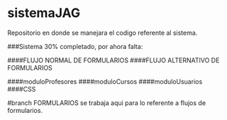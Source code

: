 sistemaJAG
==========

Repositorio en donde se manejara el codigo referente al sistema.


###Sistema 30% completado, por ahora falta:

####FLUJO NORMAL DE FORMULARIOS
####FLUJO ALTERNATIVO DE FORMULARIOS

####moduloProfesores
####moduloCursos
####moduloUsuarios
####CSS

#branch FORMULARIOS
se trabaja aqui para lo referente a flujos de formularios.